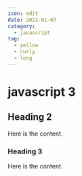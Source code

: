 ```yaml
---
icon: edit
date: 2022-01-07
category:
  - javascript
tag:
  - yellow
  - curly
  - long
---
```


# javascript 3

## Heading 2

Here is the content.

### Heading 3

Here is the content.
